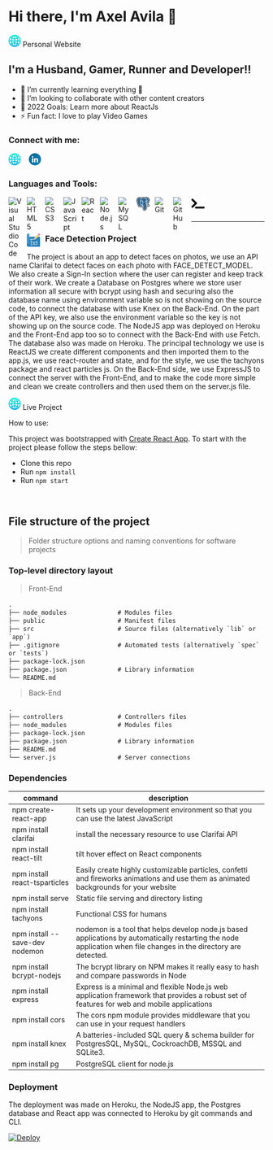 # Hi there, I'm Axel Avila 👋 

[![website](./src/components/Logo/globe.png)](http://axdev.me#gh-dark-mode-only) Personal Website

## I'm a Husband, Gamer, Runner and Developer!!

- 🌱 I’m currently learning everything 🤣
- 👯 I’m looking to collaborate with other content creators
- 🥅 2022 Goals: Learn more about ReactJs
- ⚡ Fun fact: I love to play Video Games

### Connect with me:

[![website](./src/components/Logo/globe.png)](http://axdev.me#gh-dark-mode-only)
&nbsp;&nbsp;
[![website](./src/components/Logo/linkedin.png)](https://www.linkedin.com/in/axel-fernando-%C3%A1vila-fernandez-817b03a7/)


### Languages and Tools:

<img align="left" alt="Visual Studio Code" width="26px" src="https://cdn.jsdelivr.net/gh/devicons/devicon/icons/vscode/vscode-original.svg" style="padding-right:10px;" />
<img align="left" alt="HTML5" width="26px" src="https://cdn.jsdelivr.net/gh/devicons/devicon/icons/html5/html5-original.svg" style="padding-right:10px;" />
<img align="left" alt="CSS3" width="26px" src="https://cdn.jsdelivr.net/gh/devicons/devicon/icons/css3/css3-original.svg" style="padding-right:10px;" />
<img align="left" alt="JavaScript" width="26px" src="https://cdn.jsdelivr.net/gh/devicons/devicon/icons/javascript/javascript-original.svg" style="padding-right:10px;" />
<img align="left" alt="React" width="26px" src="https://cdn.jsdelivr.net/gh/devicons/devicon/icons/react/react-original.svg" style="padding-right:10px;" />
<img align="left" alt="Node.js" width="26px" src="https://cdn.jsdelivr.net/gh/devicons/devicon/icons/nodejs/nodejs-original.svg" style="padding-right:10px;" />
<img align="left" alt="MySQL" width="26px" src="https://cdn.jsdelivr.net/gh/devicons/devicon/icons/mysql/mysql-original.svg" style="padding-right:10px;" />
<img align="left" alt="PostgreSql" width="26px" src="./src/components/Logo/PostgreSQL_logo.3colors.svg" style="padding-right:10px;" />
<img align="left" alt="Git" width="26px" src="https://cdn.jsdelivr.net/gh/devicons/devicon/icons/git/git-original.svg" style="padding-right:10px;" />
<img align="left" alt="GitHub" width="26px" src="https://user-images.githubusercontent.com/3369400/139447912-e0f43f33-6d9f-45f8-be46-2df5bbc91289.png" style="padding-right:10px;" />
<img align="left" alt="Terminal" width="26px" src="./src/components/Logo/right-arrow-angle-and-horizontal-down-line-code-signs.png" />


<br />
<br />

---

### <img align="left" alt="Visual Studio Code" width="26px" src="./src/components/Logo/blueprint.png" style="padding-right:10px;" />  Face Detection Project

The project is about an app to detect faces on photos, we use an API name Clarifai to detect faces on each photo with FACE_DETECT_MODEL. We also create a Sign-In section where the user can register and keep track of their work. We create a Database on Postgres where we store user information all secure with bcrypt using hash and securing also the database name using environment variable so is not showing on the source code, to connect the database with use Knex on the Back-End. On the part of the API key, we also use the environment variable so the key is not showing up on the source code. The NodeJS app was deployed on Heroku and the Front-End app too so to connect with the Back-End with use Fetch. The database also was made on Heroku. The principal technology we use is ReactJS we create different components and then imported them to the app.js, we use react-router and state, and for the style, we use the tachyons package and react particles js. On the Back-End side, we use ExpressJS to connect the server with the Front-End, and to make the code more simple and clean we create controllers and then used them on the server.js file.

[![website](./src/components/Logo/globe.png)](http://axdev.me#gh-dark-mode-only) Live Project



How to use:

This project was bootstrapped with [Create React App](https://github.com/facebook/create-react-app).
To start with the project please follow the steps bellow:
- Clone this repo
- Run `npm install`
- Run `npm start`

<br />


 File structure of the project
-

> Folder structure options and naming conventions for software projects

### Top-level directory layout
> Front-End

    .
    ├── node_modules              # Modules files
    ├── public                    # Manifest files
    ├── src                       # Source files (alternatively `lib` or `app`)
    ├── .gitignore                # Automated tests (alternatively `spec` or `tests`)
    ├── package-lock.json
    ├── package.json              # Library information
    └── README.md

> Back-End

    .
    ├── controllers               # Controllers files
    ├── node_modules              # Modules files   
    ├── package-lock.json           
    ├── package.json              # Library information
    ├── README.md                 
    └── server.js                 # Server connections



### Dependencies
| command                              | description                                                                           |
| ------------------------------------ | ------------------------------------------------------------------------------------- |
| npm create-react-app                 | It sets up your development environment so that you can use the latest JavaScript     |
| npm install clarifai                 | install the necessary resource to use Clarifai API                                    |
| npm install react-tilt               | tilt hover effect on React components                                                 |
| npm install react-tsparticles        | Easily create highly customizable particles, confetti and fireworks animations and use them as animated backgrounds for your website                                |
| npm install serve                    | Static file serving and directory listing                                             |
| npm install tachyons                 | Functional CSS for humans                                                             |
| npm install --save-dev nodemon       | nodemon is a tool that helps develop node.js based applications by automatically restarting the node application when file changes in the directory are detected. |
| npm install bcrypt-nodejs            | The bcrypt library on NPM makes it really easy to hash and compare passwords in Node  |
| npm install express                  | Express is a minimal and flexible Node.js web application framework that provides a robust set of features for web and mobile applications                           |
| npm install cors                     | The cors npm module provides middleware that you can use in your request handlers     |
| npm install knex                     | A batteries-included SQL query & schema builder for PostgresSQL, MySQL, CockroachDB, MSSQL and SQLite3.                               |
| npm install pg                       | PostgreSQL client for node.js                                                         |

### Deployment

The deployment was made on Heroku, the NodeJS app, the Postgres database and React app was connected to Heroku by git commands and CLI.

[![Deploy](https://www.herokucdn.com/deploy/button.svg)](https://heroku.com/deploy)